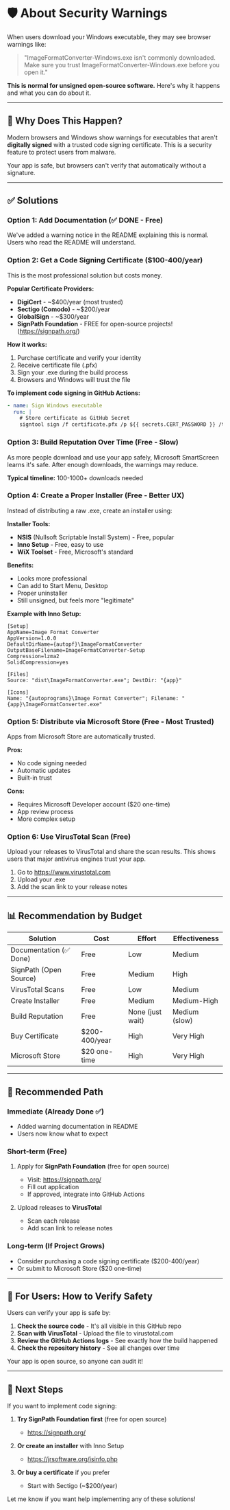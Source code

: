 # 🛡️ About Security Warnings

When users download your Windows executable, they may see browser warnings like:
> "ImageFormatConverter-Windows.exe isn't commonly downloaded. Make sure you trust ImageFormatConverter-Windows.exe before you open it."

**This is normal for unsigned open-source software.** Here's why it happens and what you can do about it.

---

## 🤔 Why Does This Happen?

Modern browsers and Windows show warnings for executables that aren't **digitally signed** with a trusted code signing certificate. This is a security feature to protect users from malware.

Your app is safe, but browsers can't verify that automatically without a signature.

---

## ✅ Solutions

### **Option 1: Add Documentation** (✅ DONE - Free)
We've added a warning notice in the README explaining this is normal. Users who read the README will understand.

### **Option 2: Get a Code Signing Certificate** ($100-400/year)
This is the most professional solution but costs money.

**Popular Certificate Providers:**
- **DigiCert** - ~$400/year (most trusted)
- **Sectigo (Comodo)** - ~$200/year
- **GlobalSign** - ~$300/year
- **SignPath Foundation** - FREE for open-source projects! (https://signpath.org/)

**How it works:**
1. Purchase certificate and verify your identity
2. Receive certificate file (.pfx)
3. Sign your .exe during the build process
4. Browsers and Windows will trust the file

**To implement code signing in GitHub Actions:**
```yaml
- name: Sign Windows executable
  run: |
    # Store certificate as GitHub Secret
    signtool sign /f certificate.pfx /p ${{ secrets.CERT_PASSWORD }} /tr http://timestamp.digicert.com /td sha256 /fd sha256 dist/ImageFormatConverter.exe
```

### **Option 3: Build Reputation Over Time** (Free - Slow)
As more people download and use your app safely, Microsoft SmartScreen learns it's safe. After enough downloads, the warnings may reduce.

**Typical timeline:** 100-1000+ downloads needed

### **Option 4: Create a Proper Installer** (Free - Better UX)
Instead of distributing a raw .exe, create an installer using:

**Installer Tools:**
- **NSIS** (Nullsoft Scriptable Install System) - Free, popular
- **Inno Setup** - Free, easy to use
- **WiX Toolset** - Free, Microsoft's standard

**Benefits:**
- Looks more professional
- Can add to Start Menu, Desktop
- Proper uninstaller
- Still unsigned, but feels more "legitimate"

**Example with Inno Setup:**
```iss
[Setup]
AppName=Image Format Converter
AppVersion=1.0.0
DefaultDirName={autopf}\ImageFormatConverter
OutputBaseFilename=ImageFormatConverter-Setup
Compression=lzma2
SolidCompression=yes

[Files]
Source: "dist\ImageFormatConverter.exe"; DestDir: "{app}"

[Icons]
Name: "{autoprograms}\Image Format Converter"; Filename: "{app}\ImageFormatConverter.exe"
```

### **Option 5: Distribute via Microsoft Store** (Free - Most Trusted)
Apps from Microsoft Store are automatically trusted.

**Pros:**
- No code signing needed
- Automatic updates
- Built-in trust

**Cons:**
- Requires Microsoft Developer account ($20 one-time)
- App review process
- More complex setup

### **Option 6: Use VirusTotal Scan** (Free)
Upload your releases to VirusTotal and share the scan results. This shows users that major antivirus engines trust your app.

1. Go to https://www.virustotal.com
2. Upload your .exe
3. Add the scan link to your release notes

---

## 📊 Recommendation by Budget

| Solution | Cost | Effort | Effectiveness |
|----------|------|--------|---------------|
| Documentation (✅ Done) | Free | Low | Medium |
| SignPath (Open Source) | Free | Medium | High |
| VirusTotal Scans | Free | Low | Medium |
| Create Installer | Free | Medium | Medium-High |
| Build Reputation | Free | None (just wait) | Medium (slow) |
| Buy Certificate | $200-400/year | High | Very High |
| Microsoft Store | $20 one-time | High | Very High |

---

## 🎯 Recommended Path

### **Immediate** (Already Done ✅)
- Added warning documentation in README
- Users now know what to expect

### **Short-term** (Free)
1. Apply for **SignPath Foundation** (free for open source)
   - Visit: https://signpath.org/
   - Fill out application
   - If approved, integrate into GitHub Actions

2. Upload releases to **VirusTotal**
   - Scan each release
   - Add scan link to release notes

### **Long-term** (If Project Grows)
- Consider purchasing a code signing certificate ($200-400/year)
- Or submit to Microsoft Store ($20 one-time)

---

## 🔐 For Users: How to Verify Safety

Users can verify your app is safe by:

1. **Check the source code** - It's all visible in this GitHub repo
2. **Scan with VirusTotal** - Upload the file to virustotal.com
3. **Review the GitHub Actions logs** - See exactly how the build happened
4. **Check the repository history** - See all changes over time

Your app is open source, so anyone can audit it!

---

## 📝 Next Steps

If you want to implement code signing:

1. **Try SignPath Foundation first** (free for open source)
   - https://signpath.org/
   
2. **Or create an installer** with Inno Setup
   - https://jrsoftware.org/isinfo.php

3. **Or buy a certificate** if you prefer
   - Start with Sectigo (~$200/year)

Let me know if you want help implementing any of these solutions!


